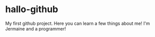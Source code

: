 # hallo-github
My first github project. Here you can learn a few things about me!
I'm Jermaine and a programmer!
